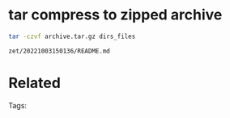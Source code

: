 # tar compress to zipped archive
```bash
tar -czvf archive.tar.gz dirs_files
```

` zet/20221003150136/README.md `

# Related


Tags:

    
